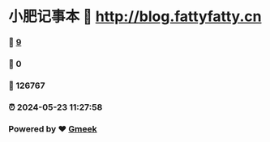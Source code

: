 # 小肥记事本 :link: http://blog.fattyfatty.cn 
### :page_facing_up: [9](http://blog.fattyfatty.cn/tag.html) 
### :speech_balloon: 0 
### :hibiscus: 126767 
### :alarm_clock: 2024-05-23 11:27:58 
### Powered by :heart: [Gmeek](https://github.com/Meekdai/Gmeek)
